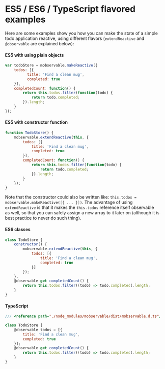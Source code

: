# ES5 / ES6 / TypeScript flavored examples

Here are some examples show you how you can make the state of a simple todo application reactive,
using different flavors (`extendReactive` and `@observable` are explained below):

#### ES5 with using plain objects

```javascript
var todoStore = mobservable.makeReactive({
    todos: [{
          title: 'Find a clean mug',
          completed: true
    }],
    completedCount: function() {
        return this.todos.filter(function(todo) {
            return todo.completed;
        }).length;
    }
});
```

#### ES5 with constructor function

```javascript
function TodoStore() {
    mobservable.extendReactive(this, {
        todos: [{
            title: 'Find a clean mug',
            completed: true
        }],
        completedCount: function() {
            return this.todos.filter(function(todo) {
                return todo.completed;
            }).length;
        }
    });
}
```

Note that the constructor could also be written like: `this.todos = mobservable.makeReactive([{ ... }])`. The advantage of using `extendReactive` is that it makes the `this.todos` reference itself observable as well, so that you can safely assign a new array to it later on (although it is best practice to never do such thing).

#### ES6 classes

```javascript
class TodoStore {
    constructor() {
        mobservable.extendReactive(this, {
            todos: [{
                title: 'Find a clean mug',
                completed: true
            }]
        });
    },
    @observable get completedCount() {
        return this.todos.filter((todo) => todo.completed).length;
    }
}
```

#### TypeScript

```javascript
/// <reference path="./node_modules/mobservable/dist/mobservable.d.ts"/>

class TodoStore {
    @observable todos = [{
        title: 'Find a clean mug',
        completed: true
    }];
    @observable get completedCount() {
        return this.todos.filter((todo) => todo.completed).length;
    }
}
```
